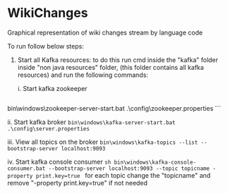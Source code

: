 # WikiChanges
Graphical representation of wiki changes stream by language code


To run follow below steps:

1. Start all Kafka resources:
to do this run cmd inside the "kafka" folder inside "non java resources" folder, (this folder contains all kafka resources) and run the following commands:


	i. Start kafka zookeeper
    ```
  bin\windows\zookeeper-server-start.bat .\config\zookeeper.properties
    ```
    
  ii. Start kafka broker
    ```
  bin\windows\kafka-server-start.bat .\config\server.properties
    ```
  
  iii. View all topics on the broker
    ```
  bin\windows\kafka-topics --list --bootstrap-server localhost:9093
    ```
  
  iv. Start kafka console consumer
    ```sh
  bin\windows\kafka-console-consumer.bat --bootstrap-server localhost:9093 --topic topicname -property print.key=true
    ```
  for each topic change the "topicname" and remove "-property print.key=true" if not needed 
